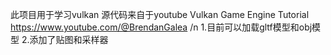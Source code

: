 此项目用于学习vulkan
源代码来自于youtube Vulkan Game Engine Tutorial 
https://www.youtube.com/@BrendanGalea /n
1.目前可以加载gltf模型和obj模型
2.添加了贴图和采样器
